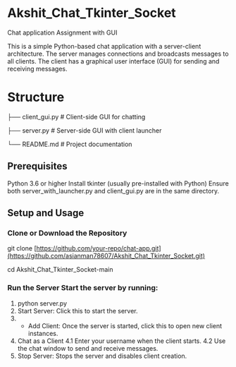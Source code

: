 # Akshit_Chat_Tkinter_Socket
Chat application Assignment with GUI

This is a simple Python-based chat application with a server-client architecture. The server manages connections and broadcasts messages to all clients. The client has a graphical user interface (GUI) for sending and receiving messages.

# Structure
├── client_gui.py          # Client-side GUI for chatting 

├── server.py # Server-side GUI with client launcher

└── README.md              # Project documentation



## Prerequisites
  Python 3.6 or higher
  Install tkinter (usually pre-installed with Python)
  Ensure both server_with_launcher.py and client_gui.py are in the same directory.


 ## Setup and Usage
### Clone or Download the Repository
  git clone [https://github.com/your-repo/chat-app.git](https://github.com/asianman78607/Akshit_Chat_Tkinter_Socket.git)
  
  cd Akshit_Chat_Tkinter_Socket-main
### Run the Server Start the server by running:
  1. python server.py
  2. Start Server: Click this to start the server.
  3. + Add Client: Once the server is started, click this to open new client instances.
  4. Chat as a Client
       4.1 Enter your username when the client starts.
       4.2 Use the chat window to send and receive messages.
  5. Stop Server: Stops the server and disables client creation.
